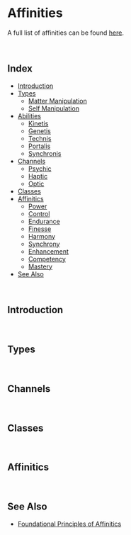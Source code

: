 # Affinities

A full list of affinities can be found [here](affinities.md).

<br>

## Index

- [Introduction](#introduction)
- [Types](#types)
  - [Matter Manipulation](#matter-manipulation)
  - [Self Manipulation](#self-manipulation)
- [Abilities](#abilities)
  - [Kinetis](#kinetis)
  - [Genetis](#genetis)
  - [Technis](#technis)
  - [Portalis](#portalis)
  - [Synchronis](#synchronis)
- [Channels](#channels)
  - [Psychic](#psychic)
  - [Haptic](#haptic)
  - [Optic](#optic)
- [Classes](#classes)
- [Affinitics](#affinitics)
  - [Power](#power)
  - [Control](#control)
  - [Endurance](#endurance)
  - [Finesse](#finesse)
  - [Harmony](#harmony)
  - [Synchrony](#synchrony)
  - [Enhancement](#enhancement)
  - [Competency](#competency)
  - [Mastery](#mastery)
- [See Also](#see-also)

<br>

## Introduction

<br>

## Types

<br>

## Channels

<br>

## Classes

<br>

## Affinitics

<br>

## See Also

- [Foundational Principles of Affinitics](foundational%20principles%20of%20affinitics.md)
